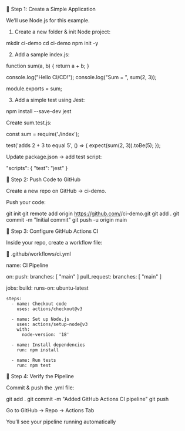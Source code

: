 🔹 Step 1: Create a Simple Application

We’ll use Node.js for this example.

1. Create a new folder & init Node project:

mkdir ci-demo
cd ci-demo
npm init -y


2. Add a sample index.js:

function sum(a, b) {
  return a + b;
}

console.log("Hello CI/CD!");
console.log("Sum = ", sum(2, 3));

module.exports = sum;


3. Add a simple test using Jest:

npm install --save-dev jest


Create sum.test.js:

const sum = require('./index');

test('adds 2 + 3 to equal 5', () => {
  expect(sum(2, 3)).toBe(5);
});


Update package.json → add test script:

"scripts": {
  "test": "jest"
}

🔹 Step 2: Push Code to GitHub

Create a new repo on GitHub → ci-demo.

Push your code:

git init
git remote add origin https://github.com/<your-username>/ci-demo.git
git add .
git commit -m "Initial commit"
git push -u origin main

🔹 Step 3: Configure GitHub Actions CI

Inside your repo, create a workflow file:

📂 .github/workflows/ci.yml

name: CI Pipeline

on:
  push:
    branches: [ "main" ]
  pull_request:
    branches: [ "main" ]

jobs:
  build:
    runs-on: ubuntu-latest
    
    steps:
      - name: Checkout code
        uses: actions/checkout@v3

      - name: Set up Node.js
        uses: actions/setup-node@v3
        with:
          node-version: '18'

      - name: Install dependencies
        run: npm install

      - name: Run tests
        run: npm test

🔹 Step 4: Verify the Pipeline

Commit & push the .yml file:

git add .
git commit -m "Added GitHub Actions CI pipeline"
git push


Go to GitHub → Repo → Actions Tab

You’ll see your pipeline running automatically
